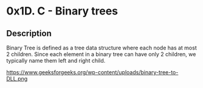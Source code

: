 # 0x1D. C - Binary trees


## Description
Binary Tree is defined as a tree data structure where each node has at most 2 children. Since each element in a binary tree can have only 2 children, we typically name them left and right child.

https://www.geeksforgeeks.org/wp-content/uploads/binary-tree-to-DLL.png
